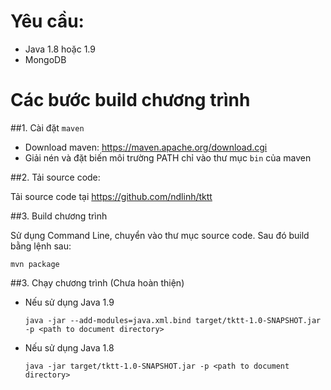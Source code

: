 # Yêu cầu:

- Java 1.8 hoặc 1.9
- MongoDB

# Các bước build chương trình

##1. Cài đặt `maven`

- Download maven: https://maven.apache.org/download.cgi
- Giải nén và đặt biến môi trường PATH chỉ vào thư mục `bin` của maven

##2. Tải source code:

Tải source code tại https://github.com/ndlinh/tktt

##3. Build chương trình

Sử dụng Command Line, chuyển vào thư mục source code. Sau đó build bằng lệnh sau:

    mvn package
    
##3. Chạy chương trình (Chưa hoàn thiện)

- Nếu sử dụng Java 1.9

    `java -jar --add-modules=java.xml.bind target/tktt-1.0-SNAPSHOT.jar  -p <path to document directory>`
    

- Nếu sử dụng Java 1.8     

    `java -jar target/tktt-1.0-SNAPSHOT.jar -p <path to document directory>`
    


